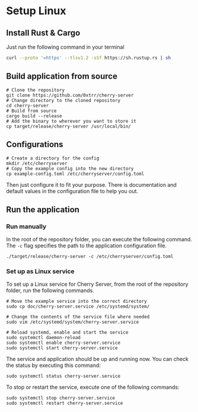 # Setup Linux

## Install Rust & Cargo

Just run the following command in your terminal

```bash
curl --proto '=https' --tlsv1.2 -sSf https://sh.rustup.rs | sh
```

## Build application from source

```
# Clone the repository
git clone https://github.com/0xtrr/cherry-server
# Change directory to the cloned repository
cd cherry-server
# Build from source
cargo build --release
# Add the binary to wherever you want to store it
cp target/release/cherry-server /usr/local/bin/
```

## Configurations

```
# Create a directory for the config
mkdir /etc/cherryserver
# Copy the example config into the new directory
cp example-config.toml /etc/cherryserver/config.toml
```

Then just configure it to fit your purpose. There is documentation and default values in the configuration file to help you out.

## Run the application
### Run manually
In the root of the repository folder, you can execute the following command. The `-c` flag specifies the path to the application
configuration file.

```
./target/release/cherry-server -c /etc/cherryserver/config.toml
```

### Set up as Linux service

To set up a Linux service for Cherry Server, from the root of the repository folder, run the following commands.

```
# Move the example service into the correct directory
sudo cp doc/cherry-server.service /etc/systemd/system/
```
```
# Change the contents of the service file where needed
sudo vim /etc/systemd/system/cherry-server.service
```
```
# Reload systemd, enable and start the service
sudo systemctl daemon-reload
sudo systemctl enable cherry-server.service
sudo systemctl start cherry-server.service
```

The service and application should be up and running now. You can check the status by executing this command:
```
sudo systemctl status cherry-server.service
```

To stop or restart the service, execute one of the following commands:
```
sudo systemctl stop cherry-server.service
sudo systemctl restart cherry-server.service
```